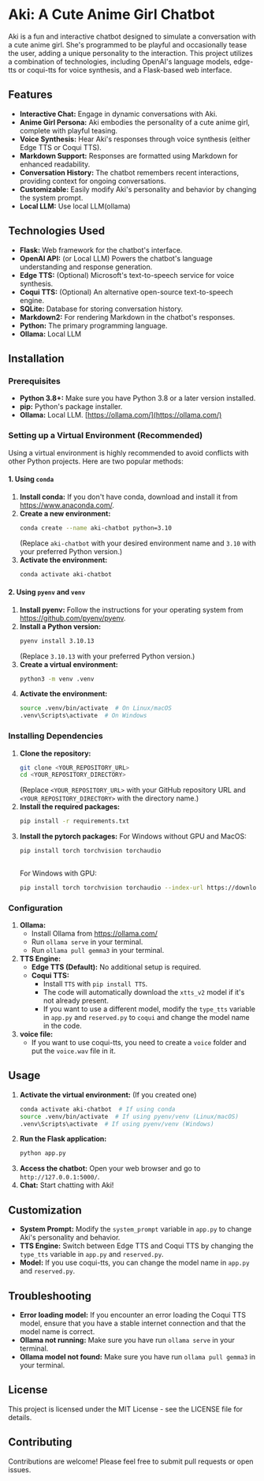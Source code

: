 # Aki: A Cute Anime Girl Chatbot

Aki is a fun and interactive chatbot designed to simulate a conversation with a cute anime girl. She's programmed to be playful and occasionally tease the user, adding a unique personality to the interaction. This project utilizes a combination of technologies, including OpenAI's language models, edge-tts or coqui-tts for voice synthesis, and a Flask-based web interface.

## Features

*   **Interactive Chat:** Engage in dynamic conversations with Aki.
*   **Anime Girl Persona:** Aki embodies the personality of a cute anime girl, complete with playful teasing.
*   **Voice Synthesis:** Hear Aki's responses through voice synthesis (either Edge TTS or Coqui TTS).
*   **Markdown Support:** Responses are formatted using Markdown for enhanced readability.
*   **Conversation History:** The chatbot remembers recent interactions, providing context for ongoing conversations.
*   **Customizable:** Easily modify Aki's personality and behavior by changing the system prompt.
* **Local LLM:** Use local LLM(ollama)

## Technologies Used

*   **Flask:** Web framework for the chatbot's interface.
*   **OpenAI API:** (or Local LLM) Powers the chatbot's language understanding and response generation.
*   **Edge TTS:** (Optional) Microsoft's text-to-speech service for voice synthesis.
*   **Coqui TTS:** (Optional) An alternative open-source text-to-speech engine.
*   **SQLite:** Database for storing conversation history.
*   **Markdown2:** For rendering Markdown in the chatbot's responses.
*   **Python:** The primary programming language.
* **Ollama:** Local LLM

## Installation

### Prerequisites

*   **Python 3.8+:** Make sure you have Python 3.8 or a later version installed.
*   **pip:** Python's package installer.
*   **Ollama:** Local LLM. [https://ollama.com/](https://ollama.com/)

### Setting up a Virtual Environment (Recommended)

Using a virtual environment is highly recommended to avoid conflicts with other Python projects. Here are two popular methods:

#### 1. Using `conda`

1.  **Install conda:** If you don't have conda, download and install it from https://www.anaconda.com/.
2.  **Create a new environment:**
    ```bash
    conda create --name aki-chatbot python=3.10
    ```
    (Replace `aki-chatbot` with your desired environment name and `3.10` with your preferred Python version.)
3.  **Activate the environment:**
    ```bash
    conda activate aki-chatbot
    ```

#### 2. Using `pyenv` and `venv`

1.  **Install pyenv:** Follow the instructions for your operating system from https://github.com/pyenv/pyenv.
2.  **Install a Python version:**
    ```bash
    pyenv install 3.10.13
    ```
    (Replace `3.10.13` with your preferred Python version.)
3.  **Create a virtual environment:**
    ```bash
    python3 -m venv .venv
    ```
4.  **Activate the environment:**
    ```bash
    source .venv/bin/activate  # On Linux/macOS
    .venv\Scripts\activate  # On Windows
    ```

### Installing Dependencies

1.  **Clone the repository:**
    ```bash
    git clone <YOUR_REPOSITORY_URL>
    cd <YOUR_REPOSITORY_DIRECTORY>
    ```
    (Replace `<YOUR_REPOSITORY_URL>` with your GitHub repository URL and `<YOUR_REPOSITORY_DIRECTORY>` with the directory name.)
2.  **Install the required packages:**
    ```bash
    pip install -r requirements.txt
    ```
3.  **Install the pytorch packages:**
    For Windows without GPU and MacOS:
    ```bash
    pip install torch torchvision torchaudio 
   
    ```
    For Windows with GPU:
    ```bash
    pip install torch torchvision torchaudio --index-url https://download.pytorch.org/whl/cu118
    ```

### Configuration

1.  **Ollama:**
    *   Install Ollama from https://ollama.com/
    *   Run `ollama serve` in your terminal.
    *   Run `ollama pull gemma3` in your terminal.
2.  **TTS Engine:**
    *   **Edge TTS (Default):** No additional setup is required.
    *   **Coqui TTS:**
        *   Install `TTS` with `pip install TTS`.
        *   The code will automatically download the `xtts_v2` model if it's not already present.
        *   If you want to use a different model, modify the `type_tts` variable in `app.py` and `reserved.py` to `coqui` and change the model name in the code.
3. **voice file:**
    * If you want to use coqui-tts, you need to create a `voice` folder and put the `voice.wav` file in it.

## Usage

1.  **Activate the virtual environment:** (If you created one)
    ```bash
    conda activate aki-chatbot  # If using conda
    source .venv/bin/activate  # If using pyenv/venv (Linux/macOS)
    .venv\Scripts\activate  # If using pyenv/venv (Windows)
    ```
2.  **Run the Flask application:**
    ```bash
    python app.py
    ```
3.  **Access the chatbot:** Open your web browser and go to `http://127.0.0.1:5000/`.
4. **Chat:** Start chatting with Aki!

## Customization

*   **System Prompt:** Modify the `system_prompt` variable in `app.py` to change Aki's personality and behavior.
*   **TTS Engine:** Switch between Edge TTS and Coqui TTS by changing the `type_tts` variable in `app.py` and `reserved.py`.
*   **Model:** If you use coqui-tts, you can change the model name in `app.py` and `reserved.py`.

## Troubleshooting

*   **Error loading model:** If you encounter an error loading the Coqui TTS model, ensure that you have a stable internet connection and that the model name is correct.
*   **Ollama not running:** Make sure you have run `ollama serve` in your terminal.
* **Ollama model not found:** Make sure you have run `ollama pull gemma3` in your terminal.

## License

This project is licensed under the MIT License - see the LICENSE file for details.

## Contributing

Contributions are welcome! Please feel free to submit pull requests or open issues.
